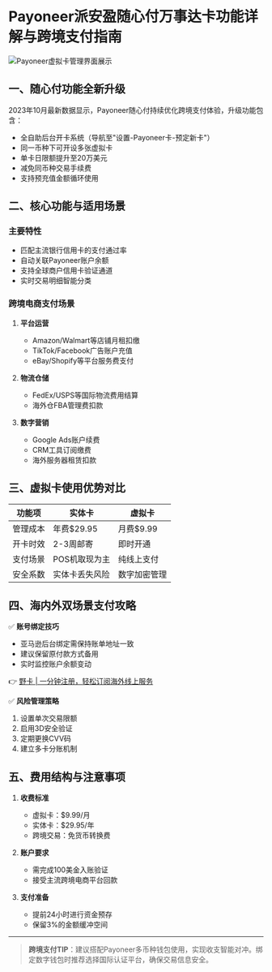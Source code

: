 # Payoneer派安盈随心付万事达卡功能详解与跨境支付指南

![Payoneer虚拟卡管理界面展示](https://bbtdd.com/wp-content/uploads/img/0066187610.webp)

## 一、随心付功能全新升级
2023年10月最新数据显示，Payoneer随心付持续优化跨境支付体验，升级功能包含：
- 全自助后台开卡系统（导航至"设置-Payoneer卡-预定新卡"）
- 同一币种下可开设多张虚拟卡
- 单卡日限额提升至20万美元
- 减免同币种交易手续费
- 支持预充值金额循环使用

## 二、核心功能与适用场景
### 主要特性
- 匹配主流银行信用卡的支付通过率
- 自动关联Payoneer账户余额
- 支持全球商户信用卡验证通道
- 实时交易明细智能分类

### 跨境电商支付场景
1. **平台运营**
   - Amazon/Walmart等店铺月租扣缴
   - TikTok/Facebook广告账户充值
   - eBay/Shopify等平台服务费支付

2. **物流仓储**
   - FedEx/USPS等国际物流费用结算
   - 海外仓FBA管理费扣款

3. **数字营销**
   - Google Ads账户续费
   - CRM工具订阅缴费
   - 海外服务器租赁扣款

## 三、虚拟卡使用优势对比
| 功能项        | 实体卡          | 虚拟卡          |
|---------------|----------------|----------------|
| 管理成本       | 年费$29.95      | 月费$9.99       |
| 开卡时效       | 2-3周邮寄       | 即时开通         |
| 支付场景       | POS机取现为主   | 纯线上支付       |
| 安全系数       | 实体卡丢失风险   | 数字加密管理     |

## 四、海内外双场景支付攻略
✅ **账号绑定技巧**
- 亚马逊后台绑定需保持账单地址一致
- 建议保留原付款方式备用
- 实时监控账户余额变动

👉 [野卡 | 一分钟注册，轻松订阅海外线上服务](https://bbtdd.com/yeka)

✅ **风险管理策略**
1. 设置单次交易限额
2. 启用3D安全验证
3. 定期更换CVV码
4. 建立多卡分账机制

## 五、费用结构与注意事项
1. **收费标准**  
   - 虚拟卡：$9.99/月  
   - 实体卡：$29.95/年  
   - 跨境交易：免货币转换费  

2. **账户要求**  
   - 需完成100美金入账验证  
   - 接受主流跨境电商平台回款  

3. **支付准备**  
   - 提前24小时进行资金预存  
   - 保留3%的金额缓冲空间  

---

> **跨境支付TIP**：建议搭配Payoneer多币种钱包使用，实现收支智能对冲。绑定数字钱包时推荐选择国际认证平台，确保交易信息安全。